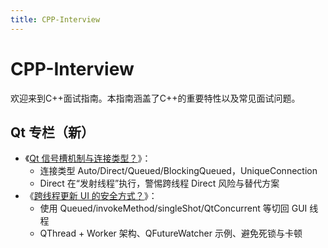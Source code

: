 ```yaml
---
title: CPP-Interview
---
```


# CPP-Interview
欢迎来到C++面试指南。本指南涵盖了C++的重要特性以及常见面试问题。

## Qt 专栏（新）

- 《[Qt 信号槽机制与连接类型？](qt/signals_and_slots.md)》：
  - 连接类型 Auto/Direct/Queued/BlockingQueued，UniqueConnection
  - Direct 在“发射线程”执行，警惕跨线程 Direct 风险与替代方案
- 《[跨线程更新 UI 的安全方式？](qt/cross_thread_ui_update.md)》：
  - 使用 Queued/invokeMethod/singleShot/QtConcurrent 等切回 GUI 线程
  - QThread + Worker 架构、QFutureWatcher 示例、避免死锁与卡顿
